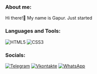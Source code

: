 ### About me:
Hi there!👋 My name is Gapur.
Just started 

### Languages and Tools:
![HTML5](https://img.shields.io/badge/-HTML5-090909?style=for-the-badge&logo=HTML5)
![CSS3](https://img.shields.io/badge/-CSS3-090909?style=for-the-badge&logo=CSS3)


### Socials:
[![Telegram](https://img.shields.io/badge/-Telegram-090909?style=for-the-badge&logo=telegram&logoColor=27A0D9)](https://t.me/Kereberee)
[![Vkontakte](https://img.shields.io/badge/-Vkontakte-090909?style=for-the-badge&logo=Vk&logoColor=4F7DB3)](https://vk.com/kerebere)
[![WhatsApp](https://img.shields.io/badge/WhatsApp-green?style=for-the-badge&logo=whatsapp&logoColor=4F7DB3)](https://wa.me/79163691328?)
